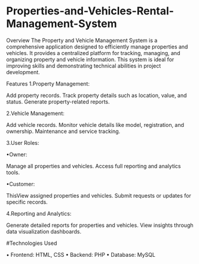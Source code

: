 # Properties-and-Vehicles-Rental-Management-System
Overview
The Property and Vehicle Management System is a comprehensive application designed to efficiently manage properties and vehicles. It provides a centralized platform for tracking, managing, and organizing property and vehicle information. This system is ideal for improving skills and demonstrating technical abilities in project development.

Features
1.Property Management:

Add property records. Track property details such as location, value, and status. Generate property-related reports.

2.Vehicle Management:

Add vehicle records. Monitor vehicle details like model, registration, and ownership. Maintenance and service tracking.

3.User Roles:

•Owner:

Manage all properties and vehicles. Access full reporting and analytics tools.

•Customer:

ThisView assigned properties and vehicles. Submit requests or updates for specific records.

4.Reporting and Analytics:

Generate detailed reports for properties and vehicles. View insights through data visualization dashboards.

#Technologies Used

• Frontend: HTML, CSS • Backend: PHP • Database: MySQL
